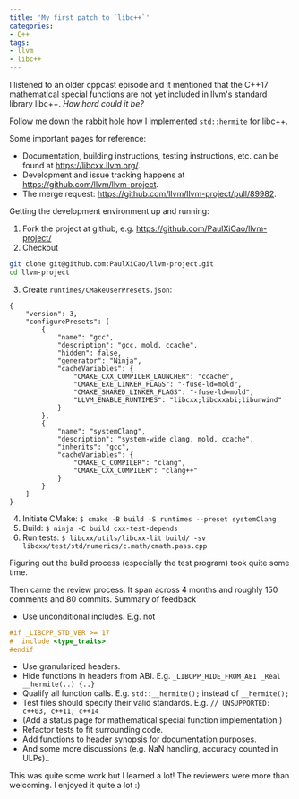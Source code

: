 ```yaml
---
title: 'My first patch to `libc++`'
categories:
- C++
tags:
- llvm
- libc++
---
```


I listened to an older cppcast episode and it mentioned that the C++17 mathematical special functions are not yet included in llvm's standard library libc++.
_How hard could it be?_

Follow me down the rabbit hole how I implemented `std::hermite` for libc++.

Some important pages for reference:
- Documentation, building instructions, testing instructions, etc. can be found at https://libcxx.llvm.org/.
- Development and issue tracking happens at https://github.com/llvm/llvm-project.
- The merge request: https://github.com/llvm/llvm-project/pull/89982.

Getting the development environment up and running:
1. Fork the project at github, e.g. https://github.com/PaulXiCao/llvm-project/
2. Checkout
```bash
git clone git@github.com:PaulXiCao/llvm-project.git
cd llvm-project
```
3. Create `runtimes/CMakeUserPresets.json`:
```
{
    "version": 3,
    "configurePresets": [
        {
            "name": "gcc",
            "description": "gcc, mold, ccache",
            "hidden": false,
            "generator": "Ninja",
            "cacheVariables": {
                "CMAKE_CXX_COMPILER_LAUNCHER": "ccache",
                "CMAKE_EXE_LINKER_FLAGS": "-fuse-ld=mold",
                "CMAKE_SHARED_LINKER_FLAGS": "-fuse-ld=mold",
                "LLVM_ENABLE_RUNTIMES": "libcxx;libcxxabi;libunwind"
            }
        },
        {
            "name": "systemClang",
            "description": "system-wide clang, mold, ccache",
            "inherits": "gcc",
            "cacheVariables": {
                "CMAKE_C_COMPILER": "clang",
                "CMAKE_CXX_COMPILER": "clang++"
            }
        }
    ]
}
```
4. Initiate CMake: `$ cmake -B build -S runtimes --preset systemClang`
5. Build: `$ ninja -C build cxx-test-depends`
6. Run tests: `$ libcxx/utils/libcxx-lit build/ -sv libcxx/test/std/numerics/c.math/cmath.pass.cpp`

Figuring out the build process (especially the test program) took quite some time.

Then came the review process.
It span across 4 months and roughly 150 comments and 80 commits.
Summary of feedback
- Use unconditional includes. E.g. not
```c++
#if _LIBCPP_STD_VER >= 17
#  include <type_traits>
#endif 
```
- Use granularized headers.
- Hide functions in headers from ABI. E.g. `_LIBCPP_HIDE_FROM_ABI _Real __hermite(..) {..}`
- Qualify all function calls. E.g. `std::__hermite();` instead of `__hermite();`
- Test files should specify their valid standards. E.g. `// UNSUPPORTED: c++03, c++11, c++14`
- (Add a status page for mathematical special function implementation.)
- Refactor tests to fit surrounding code.
- Add functions to header synopsis for documentation purposes.
- And some more discussions (e.g. NaN handling, accuracy counted in ULPs)..

This was quite some work but I learned a lot! 
The reviewers were more than welcoming.
I enjoyed it quite a lot :)